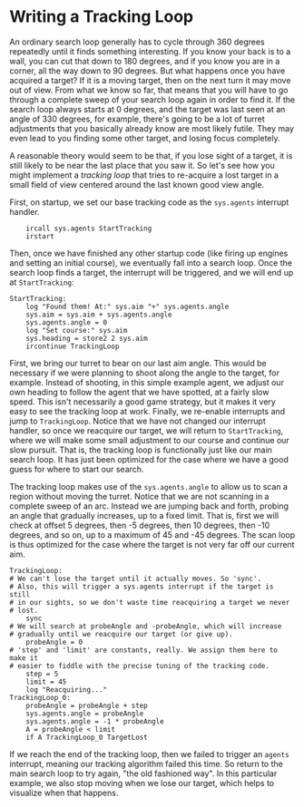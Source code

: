 # Writing a Tracking Loop

An ordinary search loop generally has to cycle through 360 degrees repeatedly until it finds something interesting. If you know your back is to a wall, you can cut that down to 180 degrees, and if you know you are in a corner, all the way down to 90 degrees. 
But what happens once you have acquired a target? 
If it is a moving target, then on the next turn it may move out of view.
From what we know so far, that means that you will have to go through a complete sweep of your search loop again in order to find it. 
If the search loop always starts at 0 degrees, 
and the target was last seen at an angle of 330 degrees, for example, there's going to be a lot of turret adjustments that you basically already know are most likely futile. 
They may even lead to you finding some other target, and losing focus completely.

A reasonable theory would seem to be that, if you lose sight of a target, it is still likely to be near the last place that you saw it.
So let's see how you might implement a *tracking loop* that tries to re-acquire a lost target in a small field of view centered around the last known good view angle.

First, on startup, we set our base tracking code as the `sys.agents` interrupt handler.

```
	ircall sys.agents StartTracking
	irstart
```

Then, once we have finished any other startup code (like firing up engines and setting an initial course), we eventually fall into a search loop. 
Once the search loop finds a target, the interrupt will be triggered, and we will end up at `StartTracking`:

```
StartTracking:
	log "Found them! At:" sys.aim "+" sys.agents.angle
	sys.aim = sys.aim + sys.agents.angle
	sys.agents.angle = 0
	log "Set course:" sys.aim
	sys.heading = store2 2 sys.aim
	ircontinue TrackingLoop
```

First, we bring our turret to bear on our last aim angle. 
This would be necessary if we were planning to shoot along the angle to the target, for example.
Instead of shooting, in this simple example agent, we adjust our own heading to follow the agent that we have spotted, at a fairly slow speed.
This isn't necessarily a good game strategy, but it makes it very easy to see the tracking loop at work.
Finally, we re-enable interrupts and jump to `TrackingLoop`.
Notice that we have not changed our interrupt handler, 
so once we reacquire our target, we will return to `StartTracking`, 
where we will make some small adjustment to our course and continue our slow pursuit.
That is, the tracking loop is functionally just like our main search loop.
It has just been optimized for the case where we have a good guess for where to start our search.

The tracking loop makes use of the `sys.agents.angle` to allow us to scan a region without moving the turret. Notice that we are not scanning in a complete sweep of an arc. Instead we are jumping back and forth, probing an angle that gradually increases, up to a fixed limit. 
That is, first we will check at offset 5 degrees, then -5 degrees, then 10 degrees, then -10 degrees, and so on, up to a maximum of 45 and -45 degrees.
The scan loop is thus optimized for the case where the target is not very far off our current aim.

```
TrackingLoop:
# We can't lose the target until it actually moves. So 'sync'.
# Also, this will trigger a sys.agents interrupt if the target is still
# in our sights, so we don't waste time reacquiring a target we never
# lost.
	sync
# We will search at probeAngle and -probeAngle, which will increase 
# gradually until we reacquire our target (or give up).
	probeAngle = 0
# 'step' and 'limit' are constants, really. We assign them here to make it
# easier to fiddle with the precise tuning of the tracking code.
	step = 5
	limit = 45
	log "Reacquiring..."
TrackingLoop_0:
	probeAngle = probeAngle + step
	sys.agents.angle = probeAngle
	sys.agents.angle = -1 * probeAngle
	A = probeAngle < limit
	if A TrackingLoop_0 TargetLost
```

If we reach the end of the tracking loop, then we failed to trigger an `agents` interrupt, meaning our tracking algorithm failed this time. So return to the main search loop to try again, "the old fashioned way".
In this particular example, we also stop moving when we lose our target, which helps to visualize when that happens.
